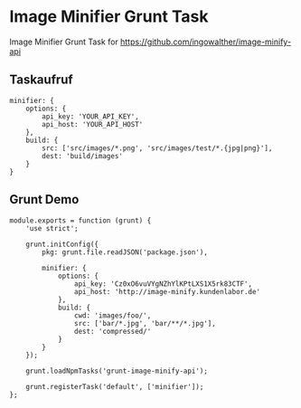 Image Minifier Grunt Task
==============

Image Minifier Grunt Task for https://github.com/ingowalther/image-minify-api

Taskaufruf
--------------

```
minifier: {
    options: {
        api_key: 'YOUR_API_KEY',
        api_host: 'YOUR_API_HOST'
    },
    build: {
        src: ['src/images/*.png', 'src/images/test/*.{jpg|png}'],
        dest: 'build/images'
    }
}
```

Grunt Demo
--------------

```
module.exports = function (grunt) {
    'use strict';

    grunt.initConfig({
        pkg: grunt.file.readJSON('package.json'),

        minifier: {
            options: {
                api_key: 'Cz0xO6vuVYgNZhYlKPtLXS1X5rk83CTF',
                api_host: 'http://image-minify.kundenlabor.de'
            },
            build: {
                cwd: 'images/foo/',
                src: ['bar/*.jpg', 'bar/**/*.jpg'],
                dest: 'compressed/'
            }
        }
    });

    grunt.loadNpmTasks('grunt-image-minify-api');

    grunt.registerTask('default', ['minifier']);
};

```

